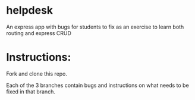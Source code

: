 # helpdesk

An express app with bugs for students to fix as an exercise to learn both routing and express CRUD

# Instructions:

Fork and clone this repo.

Each of the 3 branches contain bugs and instructions on what needs to be fixed in that branch.
